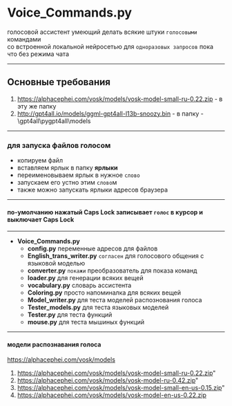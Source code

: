 # Voice_Commands.py

голосовой ассистент умеющий делать всякие штуки `голосовыми` командами  
со встроенной локальной нейросетью для `одноразовых запросов` пока что без режима чата
<hr>

## Основные требования

1. https://alphacephei.com/vosk/models/vosk-model-small-ru-0.22.zip - в эту же папку
2. http://gpt4all.io/models/ggml-gpt4all-l13b-snoozy.bin            - в папку - \gpt4all\pygpt4all\models

<hr>

### для запуска файлов голосом

* копируем файл
* вставляем ярлык в папку **ярлыки**
* переименовываем ярлык в нужное `слово`
* запускаем его устно этим `слово`м
* также можно запускать ярлыки адресов браузера

<hr>

#### по-умолчанию нажатый Caps Lock записывает `голос` в курсор и выключает Caps Lock

<hr>

* **Voice_Commands.py**
    * **config.py**               переменные адресов для файлов
    * **English_trans_writer.py** `согласен` для голосового общения с языковой моделью
    * **converter.py**            `покажи` преобразователь для показа команд
    * **loader.py**               для генерации всяких вещей
    * **vocabulary.py**           словарь ассистента
    * **Coloring.py**             просто напоминалка для всяких вещей
    * **Model_writer.py**         для теста моделей распознования голоса
    * **Tester_models.py**        для теста языковых моделей
    * **Tester.py**               для теста функций
    * **mouse.py**                для теста мышиных функций

<hr>

#### модели распознавания голоса

https://alphacephei.com/vosk/models

1. https://alphacephei.com/vosk/models/vosk-model-small-ru-0.22.zip"
2. https://alphacephei.com/vosk/models/vosk-model-ru-0.42.zip"
3. https://alphacephei.com/vosk/models/vosk-model-small-en-us-0.15.zip"
4. https://alphacephei.com/vosk/models/vosk-model-en-us-0.22.zip